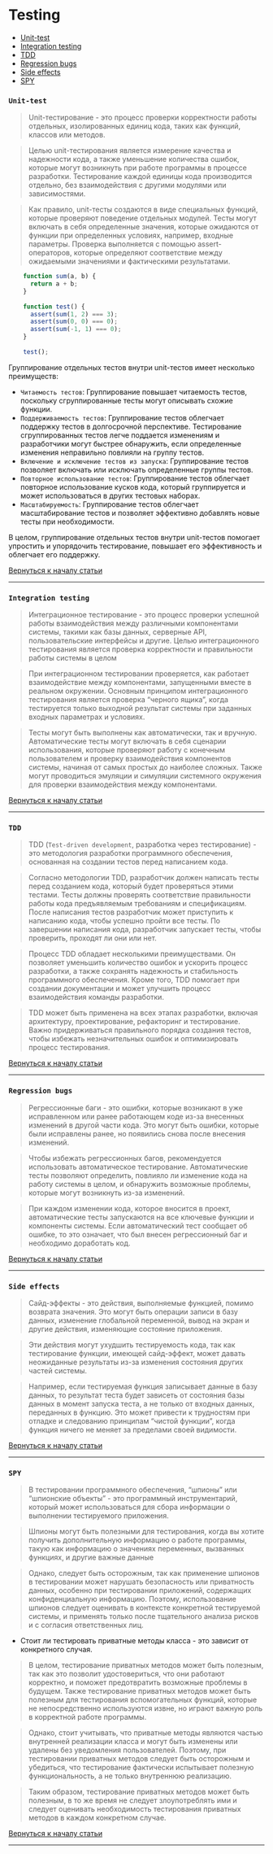 # Testing
- [Unit-test](#unit-test)
- [Integration testing](#integration-testing)
- [TDD](#tdd)
- [Regression bugs](#regression-bugs)
- [Side effects](#side-effects)
- [SPY](#spy)

### **`Unit-test`**
> Unit-тестирование - это процесс проверки корректности работы отдельных, изолированных единиц кода, таких как функций, классов или методов.

> Целью unit-тестирования является измерение качества и надежности кода, а также уменьшение количества ошибок, которые могут возникнуть при работе программы в процессе разработки. Тестирование каждой единицы кода производится отдельно, без взаимодействия с другими модулями или зависимостями.

> Как правило, unit-тесты создаются в виде специальных функций, которые проверяют поведение отдельных модулей. 
> Тесты могут включать в себя определенные значения, которые ожидаются от функции при определенных условиях, например, входные параметры. Проверка выполняется с помощью assert-операторов, которые определяют соответствие между ожидаемыми значениями и фактическими результатами.

```javascript
    function sum(a, b) {
      return a + b;
    }
    
    function test() {
      assert(sum(1, 2) === 3);
      assert(sum(0, 0) === 0);
      assert(sum(-1, 1) === 0);
    }
    
    test();
```

Группирование отдельных тестов внутри unit-тестов имеет несколько преимуществ:

- `Читаемость тестов`: Группирование повышает читаемость тестов, поскольку сгруппированные тесты могут описывать схожие функции.
- `Поддерживаемость тестов`: Группирование тестов облегчает поддержку тестов в долгосрочной перспективе. Тестирование сгруппированных тестов легче поддается изменениям и разработчики могут быстрее обнаружить, если определенные изменения неправильно повлияли на группу тестов.
- `Включение и исключение тестов из запуска`: Группирование тестов позволяет включать или исключать определенные группы тестов.
- `Повторное использование тестов`: Группирование тестов облегчает повторное использование кусков кода, который группируется и может использоваться в других тестовых наборах.
- `Масштабируемость`: Группирование тестов облегчает масштабирование тестов и позволяет эффективно добавлять новые тесты при необходимости.

В целом, группирование отдельных тестов внутри unit-тестов помогает упростить и упорядочить тестирование, повышает его эффективность и облегчает его поддержку.

[Вернуться к началу статьи](#testing)

---

### **`Integration testing`**
> Интеграционное тестирование - это процесс проверки успешной работы взаимодействия между различными компонентами системы, такими как базы данных, серверные API, пользовательские интерфейсы и другие. Целью интеграционного тестирования является проверка корректности и правильности работы системы в целом

> При интеграционном тестировании проверяется, как работает взаимодействие между компонентами, запущенными вместе в реальном окружении. Основным принципом интеграционного тестирования является проверка “черного ящика”, когда тестируется только выходной результат системы при заданных входных параметрах и условиях.

> Тесты могут быть выполнены как автоматически, так и вручную. Автоматические тесты могут включать в себя сценарии использования, которые проверяют работу с конечным пользователем и проверку взаимодействия компонентов системы, начиная от самых простых до наиболее сложных. Также могут проводиться эмуляции и симуляции системного окружения для проверки взаимодействия между компонентами.
 
[Вернуться к началу статьи](#testing)

---

### **`TDD`**
> TDD (`Test-driven development`, разработка через тестирование) - это методология разработки программного обеспечения, основанная на создании тестов перед написанием кода.

> Согласно методологии TDD, разработчик должен написать тесты перед созданием кода, который будет проверяться этими тестами. Тесты должны проверять соответствие правильности работы кода предъявляемым требованиям и спецификациям. После написания тестов разработчик может приступить к написанию кода, чтобы успешно пройти все тесты. По завершении написания кода, разработчик запускает тесты, чтобы проверить, проходят ли они или нет.

> Процесс ТDD обладает несколькими преимуществами. Он позволяет уменьшить количество ошибок и ускорить процесс разработки, а также сохранять надежность и стабильность программного обеспечения. Кроме того, ТDD помогает при создании документации и может улучшить процесс взаимодействия команды разработки.

> TDD может быть применена на всех этапах разработки, включая архитектуру, проектирование, рефакторинг и тестирование. Важно придерживаться правильного порядка создания тестов, чтобы избежать незначительных ошибок и оптимизировать процесс тестирования.

[Вернуться к началу статьи](#testing)

---

### **`Regression bugs`**
> Регрессионные баги - это ошибки, которые возникают в уже исправленном или ранее работающем коде из-за внесенных изменений в другой части кода. Это могут быть ошибки, которые были исправлены ранее, но появились снова после внесения изменений.

> Чтобы избежать регрессионных багов, рекомендуется использовать автоматическое тестирование. Автоматические тесты позволяют определить, повлияло ли изменение кода на работу системы в целом, и обнаружить возможные проблемы, которые могут возникнуть из-за изменений.

> При каждом изменении кода, которое вносится в проект, автоматические тесты запускаются на все ключевые функции и компоненты системы. Если автоматический тест сообщает об ошибке, то это означает, что был внесен регрессионный баг и необходимо доработать код. 

[Вернуться к началу статьи](#testing)

---

### **`Side effects`**
> Сайд-эффекты - это действия, выполняемые функцией, помимо возврата значения. Это могут быть операции записи в базу данных, изменение глобальной переменной, вывод на экран и другие действия, изменяющие состояние приложения.
 
> Эти действия могут ухудшить тестируемость кода, так как тестирование функции, имеющей сайд-эффект, может давать неожиданные результаты из-за изменения состояния других частей системы.
 
> Например, если тестируемая функция записывает данные в базу данных, то результат теста будет зависеть от состояния базы данных в момент запуска теста, а не только от входных данных, переданных в функцию. Это может привести к трудностям при отладке и следованию принципам “чистой функции”, когда функция ничего не меняет за пределами своей видимости.

[Вернуться к началу статьи](#testing)

---

### **`SPY`**
> В тестировании программного обеспечения, “шпионы” или “шпионские объекты” - это программный инструментарий, который может использоваться для сбора информации о выполнении тестируемого приложения.
 
> Шпионы могут быть полезными для тестирования, когда вы хотите получить дополнительную информацию о работе программы, такую как информацию о значениях переменных, вызванных функциях, и другие важные данные

> Однако, следует быть осторожным, так как применение шпионов в тестировании может нарушать безопасность или приватность данных, особенно при тестировании приложений, содержащих конфиденциальную информацию. Поэтому, использование шпионов следует оценивать в контексте конкретной тестируемой системы, и применять только после тщательного анализа рисков и с согласия ответственных лиц.

- Стоит ли тестировать приватные методы класса - это зависит от конкретного случая.
> В целом, тестирование приватных методов может быть полезным, так как это позволит удостовериться, что они работают корректно, и поможет предотвратить возможные проблемы в будущем. Также тестирование приватных методов может быть полезным для тестирования вспомогательных функций, которые не непосредственно используются извне, но играют важную роль в корректной работе программы.
 
> Однако, стоит учитывать, что приватные методы являются частью внутренней реализации класса и могут быть изменены или удалены без уведомления пользователей. Поэтому, при тестировании приватных методов следует быть осторожным и убедиться, что тестирование фактически испытывает полезную функциональность, а не только внутреннюю реализацию.
 
> Таким образом, тестирование приватных методов может быть полезным, в то же время не следует злоупотреблять ими и следует оценивать необходимость тестирования приватных методов в каждом конкретном случае.

[Вернуться к началу статьи](#testing)

---
